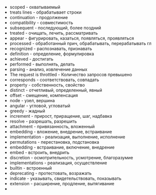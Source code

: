 - scoped - охватываемый  
- treats lines - обрабатывает строки  
- continuation - продолжение  
- compatibility - совместимость  
- subsequent - последующий, более поздний  
- treated - очищать, лечить, рассматривать
- appear - фигурировать, казаться, появляться, проявляться  
- processed - обработанный прич, обрабатывать, перерабатывать гл  
- recognized - распознавать, признавать
- definition - определение, формулировка  
- achieved - достигать  
- performed - выполнять, делать  
- parsing - анализ, извлечение данных  
- The request is throttled - Количество запросов превышено  
- corresponds - соответствовать, совпадать
- property - собственность, свойство
- distinct - отчетливый, определенный, явный
- offset - смещение, компенсация
- node - узел, вершина
- angular - угловой, угловатый
- greedy - жадный
- increment - прирост, приращение, шаг, надбавка
- resolve - разрешать, разрешить
- attachment - привязанность, вложенный
- embedding - вложение, внедрение, встраивание
- implementation - реализация, выполнение, исполнение
- permutations - перестановка, подстановка
- embedding - встраивание, включение, внедрение
- embed - встроить, внедрить
- discretion - осмотрительность, усмотрение, благоразумие
- implementations - реализация, осуществление
- builtin - встроенный
- deprecating - протестовать, возражать
- indicate - указывать, свидетельствовать, показывать
- extension - расширение, продление, вытягивание
- 
